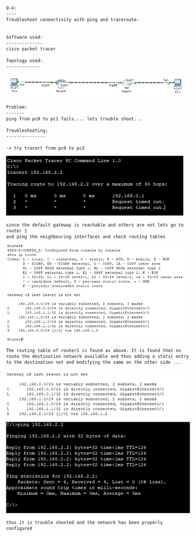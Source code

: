 ```
Q-4:
----
Troubleshoot coneectivity with ping and traceroute.


Software used:
--------------
cisco packet tracer

Topology used:
-------------

```
![alt](images/image.png)
```
Problem:
-------
ping from pc0 to pc1 fails.... lets trouble shoot...

Troubleshooting;
---------------

-> try tracert from pc0 to pc3 

```
![](images/image%20copy.png)

```
since the default gateway is reachable and others are not lets go to router 1
and ping the neighbouring interfaces and check routing tables 

```
![](images/image%20copy%202.png) 

```
The routing table of router1 is found as above. It is found that no route the destination network available and thus adding a static entry to the destination net and modifying the same on the other side ...

```
![](images/image%20copy%204.png)
![](images/image%20copy%203.png)

```
thus it is trouble shooted and the network has been properly configured

```
